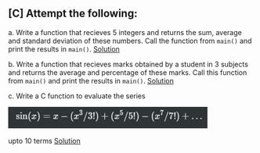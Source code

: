 ## [C] Attempt the following:

a. Write a function that recieves 5 integers and returns the sum, average and standard deviation of these numbers. Call the function from `main()` and print the results in `main()`. [Solution](./a.c)

b. Write a function that recieves marks obtained by a student in 3 subjects and returns the average and percentage of these marks. Call this function from `main()` and print the results in `main()`. [Solution](./b.c)

c. Write a C function to evaluate the series

![\sin(x) = x-(x^3/3!) + (x^5 / 5!) - (x^7 / 7!) + \dots](../../../assets/ch9-c-c.png)

upto 10 terms [Solution](./c.c)
